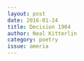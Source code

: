 ```yaml
---
layout: post 
date: 2016-01-24
title: Decision 1904
author: Neal Kitterlin
category: poetry
issue: ameria
---
```


